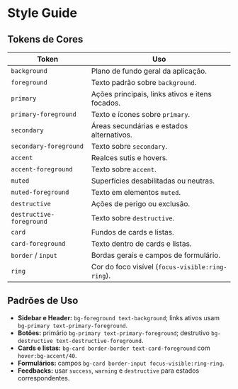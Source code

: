 # Style Guide

## Tokens de Cores

| Token | Uso |
|-------|-----|
| `background` | Plano de fundo geral da aplicação. |
| `foreground` | Texto padrão sobre `background`. |
| `primary` | Ações principais, links ativos e itens focados. |
| `primary-foreground` | Texto e ícones sobre `primary`. |
| `secondary` | Áreas secundárias e estados alternativos. |
| `secondary-foreground` | Texto sobre `secondary`. |
| `accent` | Realces sutis e hovers. |
| `accent-foreground` | Texto sobre `accent`. |
| `muted` | Superfícies desabilitadas ou neutras. |
| `muted-foreground` | Texto em elementos `muted`. |
| `destructive` | Ações de perigo ou exclusão. |
| `destructive-foreground` | Texto sobre `destructive`. |
| `card` | Fundos de cards e listas. |
| `card-foreground` | Texto dentro de cards e listas. |
| `border` / `input` | Bordas gerais e campos de formulário. |
| `ring` | Cor do foco visível (`focus-visible:ring-ring`). |

## Padrões de Uso

- **Sidebar e Header:** `bg-foreground text-background`; links ativos usam `bg-primary text-primary-foreground`.
- **Botões:** primário `bg-primary text-primary-foreground`; destrutivo `bg-destructive text-destructive-foreground`.
- **Cards e listas:** `bg-card border-border text-card-foreground` com `hover:bg-accent/40`.
- **Formulários:** campos `bg-card border-input focus-visible:ring-ring`.
- **Feedbacks:** usar `success`, `warning` e `destructive` para estados correspondentes.
